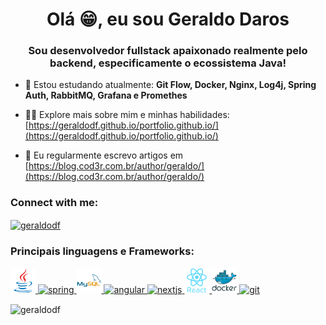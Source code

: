 <h1 align="center">Olá 😁, eu sou Geraldo Daros</h1>
<h3 align="center">Sou desenvolvedor fullstack apaixonado realmente pelo backend, especificamente o ecossistema Java!</h3>

- 🌱 Estou estudando atualmente: **Git Flow, Docker, Nginx, Log4j, Spring Auth, RabbitMQ, Grafana e Promethes**

- 👨‍💻 Explore mais sobre mim e minhas habilidades: [https://geraldodf.github.io/portfolio.github.io/](https://geraldodf.github.io/portfolio.github.io/)

- 📝 Eu regularmente escrevo artigos em [https://blog.cod3r.com.br/author/geraldo/](https://blog.cod3r.com.br/author/geraldo/)

<h3 align="left">Connect with me:</h3>
<p align="left">
<a href="https://linkedin.com/in/geraldodf" target="blank"><img align="center" src="https://raw.githubusercontent.com/rahuldkjain/github-profile-readme-generator/master/src/images/icons/Social/linked-in-alt.svg" alt="geraldodf" height="30" width="40" /></a>
</p>

<h3 align="left">Principais linguagens e Frameworks:</h3>
<p align="left"> 
<a href="https://www.java.com" target="_blank" rel="noreferrer"> 
<img src="https://raw.githubusercontent.com/devicons/devicon/master/icons/java/java-original.svg" alt="java" width="40" height="40"/> 
</a> 
<a href="https://www.springframework.org/" target="_blank" rel="noreferrer"> 
<img src="https://www.vectorlogo.zone/logos/springio/springio-icon.svg" alt="spring" width="40" height="40"/> 
</a> 
<a href="https://www.mysql.com/" target="_blank" rel="noreferrer"> 
<img src="https://raw.githubusercontent.com/devicons/devicon/master/icons/mysql/mysql-original-wordmark.svg" alt="mysql" width="40" height="40"/> 
</a> 
<a href="https://angular.io" target="_blank" rel="noreferrer"> 
<img src="https://angular.io/assets/images/logos/angular/angular.svg" alt="angular" width="40" height="40"/> 
</a> 
<a href="https://nextjs.org/" target="_blank" rel="noreferrer"> 
<img src="https://cdn.worldvectorlogo.com/logos/nextjs-2.svg" alt="nextjs" width="40" height="40"/> 
</a> 
<a href="https://reactjs.org/" target="_blank" rel="noreferrer"> 
<img src="https://raw.githubusercontent.com/devicons/devicon/master/icons/react/react-original-wordmark.svg" alt="react" width="40" height="40"/> 
</a> 
<a href="https://www.docker.com/" target="_blank" rel="noreferrer"> 
<img src="https://raw.githubusercontent.com/devicons/devicon/master/icons/docker/docker-original-wordmark.svg" alt="docker" width="40" height="40"/> 
</a> 
<a href="https://git-scm.com/" target="_blank" rel="noreferrer"> 
<img src="https://www.vectorlogo.zone/logos/git-scm/git-scm-icon.svg" alt="git" width="40" height="40"/> 
</a> 
</p>


<p><img align="center" src="https://github-readme-streak-stats.herokuapp.com/?user=geraldodf&" alt="geraldodf" /></p>
